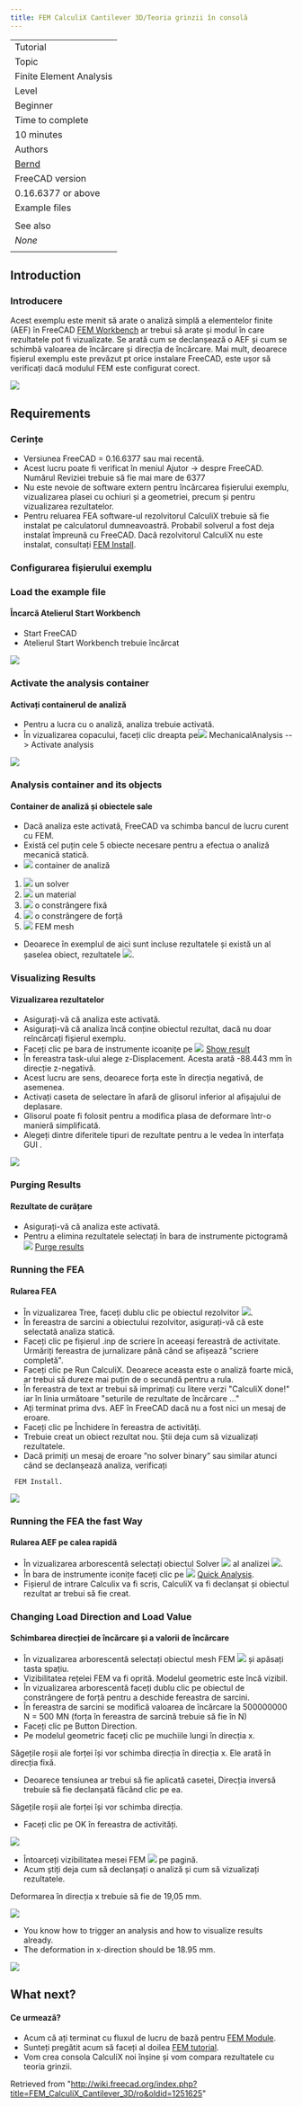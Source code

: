 ```yaml
---
title: FEM CalculiX Cantilever 3D/Teoria grinzii în consolă
---
```


|                                                                             |
| --------------------------------------------------------------------------- |
| Tutorial                                                                    |
| Topic                                                                       |
| Finite Element Analysis                                                     |
| Level                                                                       |
| Beginner                                                                    |
| Time to complete                                                            |
| 10 minutes                                                                  |
| Authors                                                                     |
| [Bernd](http://www.freecadweb.org/wiki/index.php?title=User:Berndhahnebach) |
| FreeCAD version                                                             |
| 0.16.6377 or above                                                          |
| Example files                                                               |
|                                                                             |
| See also                                                                    |
| _None_                                                                      |
|                                                                             |

## Introduction

### Introducere

Acest exemplu este menit să arate o analiză simplă a elementelor finite (AEF) în FreeCAD [FEM Workbench](/FEM_Workbench "FEM Workbench") ar trebui să arate și modul în care rezultatele pot fi vizualizate. Se arată cum se declanșează o AEF și cum se schimbă valoarea de încărcare și direcția de încărcare. Mai mult, deoarece fișierul exemplu este prevăzut pt orice instalare FreeCAD, este ușor să verificați dacă modulul FEM este configurat corect.

![](/images/FEM_example01_pic10.png)

## Requirements

### Cerințe

- Versiunea FreeCAD = 0.16.6377 sau mai recentă.
- Acest lucru poate fi verificat în meniul Ajutor -> despre FreeCAD. Numărul Reviziei trebuie să fie mai mare de 6377
- Nu este nevoie de software extern pentru încărcarea fișierului exemplu, vizualizarea plasei cu ochiuri și a geometriei, precum și pentru vizualizarea rezultatelor.
- Pentru reluarea FEA software-ul rezolvitorul CalculiX trebuie să fie instalat pe calculatorul dumneavoastră. Probabil solverul a fost deja instalat împreună cu FreeCAD. Dacă rezolvitorul CalculiX nu este instalat, consultați [FEM Install](/FEM_Install "FEM Install").

### Configurarea fișierului exemplu

### Load the example file

#### Încarcă Atelierul Start Workbench

- Start FreeCAD
- Atelierul Start Workbench trebuie încărcat

![](/images/FEM_example01_pic11.png)

### Activate the analysis container

#### Activați containerul de analiză

- Pentru a lucra cu o analiză, analiza trebuie activată.
- În vizualizarea copacului, faceți clic dreapta pe![](/images/FEM_Analysis.png) MechanicalAnalysis --> Activate analysis

![](/images/FEM_example01_pic12.png)

### Analysis container and its objects

#### Container de analiză și obiectele sale

- Dacă analiza este activată, FreeCAD va schimba bancul de lucru curent cu FEM.
- Există cel puțin cele 5 obiecte necesare pentru a efectua o analiză mecanică statică.
- ![](/images/FEM_Analysis.svg) container de analiză

1. ![](/images/FEM_SolverCalculixCxxtools.svg) un solver
2. ![](/images/FEM_MaterialSolid.svg) un material
3. ![](/images/FEM_ConstraintFixed.svg) o constrângere fixă
4. ![](/images/FEM_ConstraintForce.svg) o constrângere de forță
5. ![](/images/FEM_FEMMesh.svg) FEM mesh

- Deoarece în exemplul de aici sunt incluse rezultatele și există un al șaselea obiect, rezultatele ![](/images/FEM_ShowResult.png).

### Visualizing Results

#### Vizualizarea rezultatelor

- Asigurați-vă că analiza este activată.
- Asigurați-vă că analiza încă conține obiectul rezultat, dacă nu doar reîncărcați fișierul exemplu.
- Faceți clic pe bara de instrumente icoanițe pe ![](/images/FEM_ShowResult.png) [Show result](/FEM_ResultShow "FEM ResultShow")
- În fereastra task-ului alege z-Displacement. Acesta arată -88.443 mm în direcție z-negativă.
- Acest lucru are sens, deoarece forța este în direcția negativă, de asemenea.
- Activați caseta de selectare în afară de glisorul inferior al afișajului de deplasare.
- Glisorul poate fi folosit pentru a modifica plasa de deformare într-o manieră simplificată.
- Alegeți dintre diferitele tipuri de rezultate pentru a le vedea în interfața GUI .

![](/images/FEM_example01_pic13.png)

### Purging Results

#### Rezultate de curățare

- Asigurați-vă că analiza este activată.
- Pentru a elimina rezultatele selectați în bara de instrumente pictogramă ![](/images/FEM_PurgeResults.png) [Purge results](/FEM_ResultsPurge "FEM ResultsPurge")

### Running the FEA

#### Rularea FEA

- În vizualizarea Tree, faceți dublu clic pe obiectul rezolvitor ![](/images/FEM_Solver.png).
- În fereastra de sarcini a obiectului rezolvitor, asigurați-vă că este selectată analiza statică.
- Faceți clic pe fișierul .inp de scriere în aceeași fereastră de activitate. Urmăriți fereastra de jurnalizare până când se afișează "scriere completă".
- Faceți clic pe Run CalculiX. Deoarece aceasta este o analiză foarte mică, ar trebui să dureze mai puțin de o secundă pentru a rula.
- În fereastra de text ar trebui să imprimați cu litere verzi "CalculiX done!" iar în linia următoare "seturile de rezultate de încărcare ..."
- Ați terminat prima dvs. AEF în FreeCAD dacă nu a fost nici un mesaj de eroare.
- Faceți clic pe Închidere în fereastra de activități.
- Trebuie creat un obiect rezultat nou. Știi deja cum să vizualizați rezultatele.
- Dacă primiți un mesaj de eroare ”no solver binary” sau similar atunci când se declanșează analiza, verificați

```
 FEM Install.

```

![](/images/FEM_example01_pic14.png)

### Running the FEA the fast Way

#### Rularea AEF pe calea rapidă

- În vizualizarea arborescentă selectați obiectul Solver ![](/images/FEM_Solver.png) al analizei ![](/images/FEM_Analysis.png).
- În bara de instrumente iconițe faceți clic pe ![](/images/FEM_RunCalculiXccx.png) [Quick Analysis](/FEM_SolverRun "FEM SolverRun").
- Fișierul de intrare Calculix va fi scris, CalculiX va fi declanșat și obiectul rezultat ar trebui să fie creat.

### Changing Load Direction and Load Value

#### Schimbarea direcției de încărcare și a valorii de încărcare

- În vizualizarea arborescentă selectați obiectul mesh FEM ![](/images/FEM_FEMMesh.svg) și apăsați tasta spațiu.
- Vizibilitatea rețelei FEM va fi oprită. Modelul geometric este încă vizibil.
- În vizualizarea arborescentă faceți dublu clic pe obiectul de constrângere de forță pentru a deschide fereastra de sarcini.
- În fereastra de sarcini se modifică valoarea de încărcare la 500000000 N = 500 MN (forța în fereastra de sarcină trebuie să fie în N)
- Faceți clic pe Button Direction.
- Pe modelul geometric faceți clic pe muchiile lungi în direcția x.

Săgețile roșii ale forței își vor schimba direcția în direcția x. Ele arată în direcția fixă.

- Deoarece tensiunea ar trebui să fie aplicată casetei, Direcția inversă trebuie să fie declanșată făcând clic pe ea.

Săgețile roșii ale forței își vor schimba direcția.

- Faceți clic pe OK în fereastra de activități.

![](/images/FEM_example01_pic05.jpg)

- Întoarceți vizibilitatea mesei FEM ![](/images/FEM_FEMMesh.svg) pe pagină.
- Acum știți deja cum să declanșați o analiză și cum să vizualizați rezultatele.

Deformarea în direcția x trebuie să fie de 19,05 mm.

![](/images/FEM_example01_pic15.png)

- You know how to trigger an analysis and how to visualize results already.
- The deformation in x-direction should be 18.95 mm.

![](/images/FEM_example01_pic16.png)

## What next?

#### Ce urmează?

- Acum că ați terminat cu fluxul de lucru de bază pentru [FEM Module](/FEM_Workbench "FEM Workbench").
- Sunteți pregătit acum să faceți al doilea [FEM tutorial](/FEM_tutorial "FEM tutorial").
- Vom crea consola CalculiX noi înșine și vom compara rezultatele cu teoria grinzii.

Retrieved from "<http://wiki.freecad.org/index.php?title=FEM_CalculiX_Cantilever_3D/ro&oldid=1251625>"
